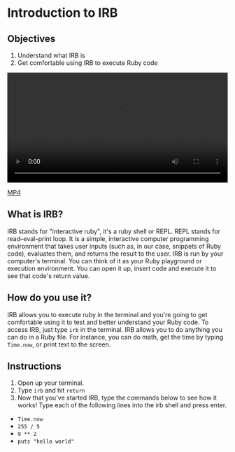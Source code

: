 # Introduction to IRB

## Objectives

1. Understand what IRB is
2. Get comfortable using IRB to execute Ruby code

<video controls width="100%">
  <source src="http://learn-co-videos.s3.amazonaws.com/ruby/intro-to-irb.mp4" type="video/mp4" >
    The video accompanying this lab is best enjoyed on Learn.co
</video>

[MP4](http://learn-co-videos.s3.amazonaws.com/ruby/intro-to-irb.mp4)



## What is IRB?

IRB stands for "interactive ruby", it's a ruby shell or REPL. REPL stands for read–eval–print loop. It is a simple, interactive computer programming environment that takes user inputs (such as, in our case, snippets of Ruby code), evaluates them, and returns the result to the user. IRB is run by your computer's terminal. You can think of it as your Ruby playground or execution environment. You can open it up, insert code and execute it to see that code's return value. 

## How do you use it?

IRB allows you to execute ruby in the terminal and you're going to get comfortable using it to test and better understand your Ruby code. To access IRB, just type `irb` in the terminal. IRB allows you to do anything you can do in a Ruby file. For instance, you can do math, get the time by typing `Time.now`, or print text to the screen.

## Instructions

1. Open up your terminal.
2. Type `irb` and hit `return`
3. Now that you've started IRB, type the commands below to see how it works! Type each of the following lines into the irb shell and press enter.
  
  * `Time.now`
  * `255 / 5`
  * `9 ** 2`
  * `puts "hello world"`
